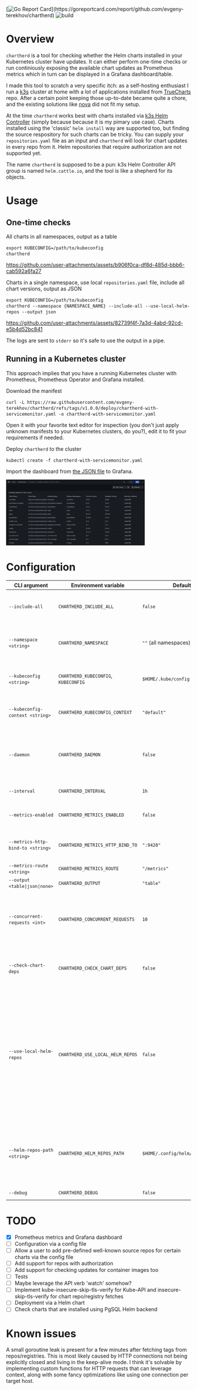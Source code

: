 [![Go Report Card](https://goreportcard.com/badge/github.com/evgeny-terekhov/chartherd?)](https://goreportcard.com/report/github.com/evgeny-terekhov/chartherd)
![build](https://github.com/evgeny-terekhov/chartherd/actions/workflows/build-release.yaml/badge.svg)

# Overview
`chartherd` is a tool for checking whether the Helm charts installed in your Kubernetes cluster have updates. It can either perform one-time checks or run continiously exposing the available chart updates as Prometheus metrics which in turn can be displayed in a Grafana dashboard/table.

I made this tool to scratch a very specific itch: as a self-hosting enthusiast I run a [k3s](https://k3s.io/) cluster at home with a lot of applications installed from [TrueCharts](https://truecharts.org/) repo. After a certain point keeping those up-to-date became quite a chore, and the existing solutions like [nova](https://github.com/FairwindsOps/nova) did not fit my setup.

At the time `chartherd` works best with charts installed via [k3s Helm Controller](https://docs.k3s.io/helm) (simply because because it is my pimary use case). Charts installed using the 'classic' `helm install` way are supported too, but finding the source respository for such charts can be tricky. You can supply your `repositories.yaml` file as an input and `chartherd` will look for chart updates in every repo from it. Helm repositories that require authorization are not supported yet.

The name `chartherd` is supposed to be a pun: k3s Helm Controller API group is named `helm.cattle.io`, and the tool is like a shepherd for its objects.

# Usage
## One-time checks
All charts in all namespaces, output as a table
```shell
export KUBECONFIG=/path/to/kubeconfig
chartherd
```

https://github.com/user-attachments/assets/b906f0ca-df8d-485d-bbb6-cab592a6fa27

Charts in a single namespace, use local `repositories.yaml` file, include all chart versions, output as JSON
```shell
export KUBECONFIG=/path/to/kubeconfig
chartherd --namespace {NAMESPACE_NAME} --include-all --use-local-helm-repos --output json
```

https://github.com/user-attachments/assets/82739f4f-7a3d-4abd-92cd-e5b4d52bc841

The logs are sent to `stderr` so it's safe to use the output in a pipe.

## Running in a Kubernetes cluster
This approach implies that you have a running Kubernetes cluster with Prometheus, Prometheus Operator and Grafana installed.

Download the manifest
```shell
curl -L https://raw.githubusercontent.com/evgeny-terekhov/chartherd/refs/tags/v1.0.0/deploy/chartherd-with-servicemonitor.yaml -o chartherd-with-servicemonitor.yaml
```
Open it with your favorite text editor for inspection (you don't just apply unknown manifests to your Kubernetes clusters, do you?), edit it to fit your requirements if needed.

Deploy `chartherd` to the cluster
```shell
kubectl create -f chartherd-with-servicemonitor.yaml
```

Import the dashboard from [the JSON file](deploy/chartherd-grafana-dashboard.json) to Grafana.

<img src="img/chartherd-grafana.png" alt="chartherd Grafana dashboard" style="width:75%; height:auto;">

# Configuration
| CLI argument | Environment variable | Default value | Description |
| ------------ | -------------------- | ------------- | ----------- |
| `--include-all` | `CHARTHERD_INCLUDE_ALL` | `false` | Whether to report all Helm charts instead of only the ones that have an update. |
| `--namespace <string>` | `CHARTHERD_NAMESPACE` | `""` (all namespaces) | Limit the checks to releases in a single namespace. If not set, all namespaces will be checked for Helm releases. |
| `--kubeconfig <string>` | `CHARTHERD_KUBECONFIG`, `KUBECONFIG` | `$HOME/.kube/config` | Path to the kubeconfig file. Ignored if chartherd is running in a Kubernetes cluster. |
| `--kubeconfig-context <string>` | `CHARTHERD_KUBECONFIG_CONTEXT` | `"default"` | Kubeconfig context to use. Ignored if chartherd is running in a Kubernetes cluster. |
| `--daemon` | `CHARTHERD_DAEMON` | `false` | Run continuously in the foreground. If not set and chartherd runs outside of a Kubernetes cluster, it will execute once and exit. |
| `--interval` | `CHARTHERD_INTERVAL` | `1h` | Check interval when running in daemon mode. |
| `--metrics-enabled` | `CHARTHERD_METRICS_ENABLED` | `false` | Whether to export the resulting output as Prometheus metrics. |
| `--metrics-http-bind-to <string>` | `CHARTHERD_METRICS_HTTP_BIND_TO` | `":9420"` | IP address and TCP port to bind the metrics exporter to in [HOST]:PORT format. |
| `--metrics-route <string>` | `CHARTHERD_METRICS_ROUTE` | `"/metrics"` | HTTP route for the metrics exporter. |
| `--output <table\|json\|none>` | `CHARTHERD_OUTPUT` | `"table"` | Output format of the results. |
| `--concurrent-requests <int>` | `CHARTHERD_CONCURRENT_REQUESTS` | `10` | Limit the number of concurrent Helm releases being checked and by extension the number of concurrent HTTP requests sent to repos/registries. |
| `--check-chart-deps` | `CHARTHERD_CHECK_CHART_DEPS` | `false` | If a chart's source repo cannot be determined, try looking for it in its dependencies repos. |
| `--use-local-helm-repos` | `CHARTHERD_USE_LOCAL_HELM_REPOS` | `false` | Use Helm repositories data (`repositories.yaml`) from the local machine. Please note that every repo from the file might be queried for any installed chart, so be cautious about potential rate limiting and leaking your installed chart names. If the application is run in a Kubernetes cluster, the repositories file can be mounted to the Pod as a Volume. |
| `--helm-repos-path <string>` | `CHARTHERD_HELM_REPOS_PATH` | `$HOME/.config/helm/repositories.yaml` | Path to Helm repositories data (repositories.yaml) on the local machine. If the application is run in a Kubernetes cluster, make sure the file is mounted as a Volume. |
| `--debug` | `CHARTHERD_DEBUG` | `false` | Enable debug logging. |

# TODO
- [x] Prometheus metrics and Grafana dashboard
- [ ] Configuration via a config file
- [ ] Allow a user to add pre-defined well-known source repos for certain charts via the config file
- [ ] Add support for repos with authorization
- [ ] Add support for checking updates for container images too
- [ ] Tests
- [ ] Maybe leverage the API verb 'watch' somehow?
- [ ] Implement kube-insecure-skip-tls-verify for Kube-API and insecure-skip-tls-verify for chart repo/registry fetches
- [ ] Deployment via a Helm chart
- [ ] Check charts that are installed using PgSQL Helm backend

# Known issues
A small goroutine leak is present for a few minutes after fetching tags from repos/registries. This is most likely caused by HTTP connections not being explicitly closed and living in the keep-alive mode. I think it's solvable by implementing custom functions for HTTP requests that can leverage context, along with some fancy optimizations like using one connection per target host.
